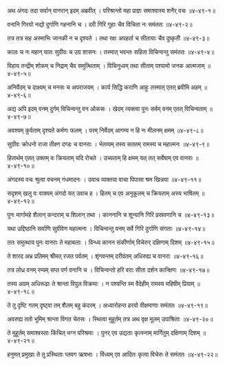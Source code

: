 अथ अंगदः तदा सर्वान् वानरान् इदम् अब्रवीत् ।
परिश्रान्तो महा प्राज्ञः समाश्वास्य शनैर् वचः ॥४-४९-१॥

वनानि गिरयो नद्यो दुर्गाणि गहनानि च ।
दरी गिरि गुहाः चैव विचिता नः समंततः ॥४-४९-२॥

तत्र तत्र सह अस्माभिः जानकी न च दृश्यते ।
तथा रक्षः अपहर्ता च सीतायाः चैव दुष्कृती ॥४-४९-३॥

कालः च नः महान् यातः सुग्रीवः च उग्र शासनः ।
तस्मात् भवन्तः सहिता विचिन्वन्तु समंततः ॥४-४९-४॥

विहाय तन्द्रीम् शोकम् च निद्राम् चैव समुत्थिताम् ।
विचिनुध्वम् तथा सीताम् पश्यामो जनक आत्मजाम् ॥४-४९-५॥

अनिर्वेदम् च दाक्ष्यम् च मनसः च अपराजयम् ।
कार्य सिद्धि कराणि आहुः तस्मात् एतत् ब्रवीमि अहम् ॥४-४९-६॥

अद्य अपि इदम् वनम् दुर्गम् विचिन्वन्तु वन ओकसः ।
खेदम् त्यक्त्वा पुनः सर्वम् वनम् एतत् विचिन्वताम् ॥४-४९-७॥

अवश्यम् कुर्वताम् दृश्यते कर्मणः फलम् ।
परम् निर्वेदम् आगम्य न हि नः मीलनम् क्षमम् ॥४-४९-८॥

सुग्रीवः क्रोधनो राजा तीक्ष्ण दण्डः च वानराः ।
भेतव्यम् तस्य सततम् रामस्य च महात्मनः ॥४-४९-९॥

हितार्थम् एतत् उक्तम् वः क्रियताम् यदि रोचते ।
उच्यताम् हि क्षमम् यत् तत् सर्वेषाम् एव वानराः ॥४-४९-१०॥

अंगदस्य वचः श्रुत्वा वचनम् गंधमादनः ।
उवाच व्यक्तया वाचा पिपासा श्रम खिन्नया ॥४-४९-११॥

सदृशम् खलु वः वाक्यम् अंगदो यत् उवाच ह ।
हितम् च एव अनुकूलम् च क्रियताम् अस्य भाषितम् ॥४-४९-१२॥

पुनः मार्गामहे शैलान् कन्दराम् च शिलान् तथा ।
काननानि च शून्यानि गिरि प्रस्रवणानि च ॥४-४९-१३॥

यथा उद्दिष्ठानि सर्वाणि सुग्रीवेण महात्मना ।
विचिन्वन्तु वनम् सर्वे गिरि दुर्गाणि संगताः ॥४-४९-१४॥

ततः समुत्थाय पुनः वानराः ते महाबलाः ।
विन्ध्य कानन संकीर्णाम् विचेरुर् दक्षिणाम् दिशम् ॥४-४९-१५॥

ते शारद अभ्र प्रतिमम् श्रीमत् रजत पर्वतम् ।
शृंगवन्तम् दरीवंतम् अधिरुह्य च वानराः ॥४-४९-१६॥

तत्र लोध्र वनम् रम्यम् सप्त पर्ण वनानि च ।
विचिन्वन्तो हरि वराः सीता दर्शन कान्क्षिणः ॥४-४९-१७॥

तस्य अग्रम् अधिरूढाः ते श्रान्ता विपुल विक्रमाः ।
न पश्यन्ति स्म वैदेहीम् रामस्य महिषीम् प्रियाम् ॥४-४९-१८॥

ते तु दृष्टि गतम् दृष्ट्वा तम् शैलम् बहु कंदरम् ।
अध्यारोहन्त हरयो वीक्षमाणाः समंततः ॥४-४९-१९॥

अवरुह्य ततो भूमिम् श्रान्ता विगत चेतसः ।
स्थित्वा मुहूर्तम् तत्र अथ वृक्ष मूलम् उपाश्रिताः ॥४-४९-२०॥

ते मुहूर्तम् समाश्वस्ताः किंचित् भग्न परिश्रमाः ।
पुनर् एव उद्यताः कृत्स्नाम् मार्गितुम् दक्षिणाम् दिशम् ॥४-४९-२१॥

हनुमत् प्रमुखाः ते तु प्रस्थिताः प्लवग ऋषभाः ।
विंध्यम् एव आदितः कृत्वा विचेरुः ते समंततः ॥४-४९-२२॥

